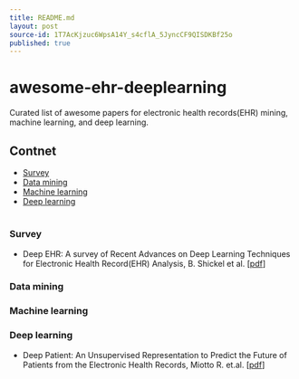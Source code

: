 ```yaml
---
title: README.md
layout: post
source-id: 1T7AcKjzuc6WpsA14Y_s4cflA_5JyncCF9QISDKBf25o
published: true
---
```

# awesome-ehr-deeplearning

Curated list of awesome papers for electronic health records(EHR) mining, machine learning, and deep learning.

## Contnet
- [Survey](#survey)
- [Data mining](#data-mining)
- [Machine learning](#machine-learning)
- [Deep learning](#deep-learning)

#

### Survey
- Deep EHR: A survey of Recent Advances on Deep Learning Techniques for Electronic Health Record(EHR) Analysis, B. Shickel et al. [[pdf](https://arxiv.org/pdf/1706.03446.pdf)]

### Data mining

### Machine learning

### Deep learning
- Deep Patient: An Unsupervised Representation to Predict the Future of Patients from the Electronic Health Records, Miotto R. et.al. [[pdf](https://www.ncbi.nlm.nih.gov/pmc/articles/PMC4869115/pdf/srep26094.pdf)]
